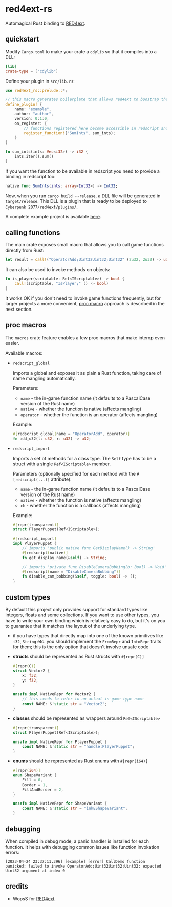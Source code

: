 # red4ext-rs

Automagical Rust binding to [RED4ext](https://github.com/WopsS/RED4ext.SDK).

## quickstart

Modify `Cargo.toml` to make your crate a `cdylib` so that it compiles into a DLL:

```toml
[lib]
crate-type = ["cdylib"]
```

Define your plugin in `src/lib.rs`:

```rust
use red4ext_rs::prelude::*;

// this macro generates boilerplate that allows red4ext to boostrap the plugin
define_plugin! {
    name: "example",
    author: "author",
    version: 0:1:0,
    on_register: {
        // functions registered here become accessible in redscript and CET under the name provided as the first parameter
        register_function!("SumInts", sum_ints);
    }
}

fn sum_ints(ints: Vec<i32>) -> i32 {
    ints.iter().sum()
}
```

If you want the function to be available in redscript you need to provide a binding in redscript too:

```swift
native func SumInts(ints: array<Int32>) -> Int32;
```

Now, when you run `cargo build --release`, a DLL file will be generated in `target/release`.
This DLL is a plugin that is ready to be deployed to `Cyberpunk 2077/red4ext/plugins/`.

A complete example project is available [here](https://github.com/jac3km4/red4ext-rs-example).

## calling functions

The main crate exposes small macro that allows you to call game functions directly from Rust:

```rs
let result = call!("OperatorAdd;Uint32Uint32;Uint32" (2u32, 2u32) -> u32);
```

It can also be used to invoke methods on objects:

```rs
fn is_player(scriptable: Ref<IScriptable>) -> bool {
    call!(scriptable, "IsPlayer;" () -> bool)
}
```

It works OK if you don't need to invoke game functions frequently, but for larger projects a more
convenient, [proc macro](#proc-macros) approach is described in the next section.

## proc macros

The `macros` crate feature enables a few proc macros that make interop even easier.

Available macros:

- `redscript_global`
  
  Imports a global and exposes it as plain a Rust function,
  taking care of name mangling automatically.

  Parameters:
  - `name` - the in-game function name (it defaults to a PascalCase version of the Rust name)
  - `native` - whether the function is native (affects mangling)
  - `operator` - whether the function is an operator (affects mangling)
  
  Example:

    ```rs
    #[redscript_global(name = "OperatorAdd", operator)]
    fn add_u32(l: u32, r: u32) -> u32;
    ```

- `redscript_import`

  Imports a set of methods for a class type. The `Self` type has to be a struct with a single `Ref<IScriptable>` member.

  Parameters (optionally specified for each method with the `#[redscript(...)]` attribute):
  - `name` - the in-game function name (it defaults to a PascalCase version of the Rust name)
  - `native` - whether the function is native (affects mangling)
  - `cb` - whether the function is a callback (affects mangling)
  
  Example:

    ```rs
    #[repr(transparent)]
    struct PlayerPuppet(Ref<IScriptable>);

    #[redscript_import]
    impl PlayerPuppet {
        // imports 'public native func GetDisplayName() -> String'
        #[redscript(native)]
        fn get_display_name(&self) -> String;

        // imports 'private func DisableCameraBobbing(b: Bool) -> Void'
        #[redscript(name = "DisableCameraBobbing")]
        fn disable_cam_bobbing(&self, toggle: bool) -> ();
    }
    ```

## custom types

By default this project only provides support for standard types like integers, floats and some collections.
If you want to use other types, you have to write your own binding which is relatively easy to do,
but it's on you to guarantee that it matches the layout of the underlying type.

- if you have types that directly map into one of the known primitives like `i32`, `String` etc.
  you should implement the `FromRepr` and `IntoRepr` traits for them;
  this is the only option that doesn't involve unsafe code
- **structs** should be represented as Rust structs with `#[repr(C)]`

    ```rs
    #[repr(C)]
    struct Vector2 {
        x: f32,
        y: f32,
    }

    unsafe impl NativeRepr for Vector2 {
        // this needs to refer to an actual in-game type name
        const NAME: &'static str = "Vector2";
    }
    ```

- **classes** should be represented as wrappers around `Ref<IScriptable>`

    ```rs
    #[repr(transparent)]
    struct PlayerPuppet(Ref<IScriptable>);

    unsafe impl NativeRepr for PlayerPuppet {
        const NAME: &'static str = "handle:PlayerPuppet";
    }
    ```

- **enums** should be represented as Rust enums with `#[repr(i64)]`

    ```rs
    #[repr(i64)]
    enum ShapeVariant {
        Fill = 0,
        Border = 1,
        FillAndBorder = 2,
    }

    unsafe impl NativeRepr for ShapeVariant {
        const NAME: &'static str = "inkEShapeVariant";
    }
    ```

## debugging

When compiled in debug mode, a panic handler is installed for each function. It helps with debugging common issues like function invokation errors:

```log
[2023-04-24 23:37:11.396] [example] [error] CallDemo function panicked: failed to invoke OperatorAdd;Uint32Uint32;Uint32: expected Uint32 argument at index 0
```

## credits

- WopsS for [RED4ext](https://github.com/WopsS/RED4ext.SDK)
